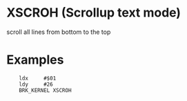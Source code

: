 # XSCROH (Scrollup text mode)

scroll all lines from bottom to the top

# Examples

```ca65
    ldx     #$01
    ldy     #26
    BRK_KERNEL XSCROH
```
